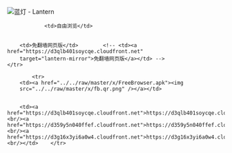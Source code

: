 

<img src="../../raw/master/x/8e0a2b81.c82003be.LanternYellow2.png" alt="蓝灯 - Lantern"/>
<table>
    <tr>
                
                <td>自由浏览</td>
        
        
        <td>免翻墙网页版</td>        <!-- <td><a href="https://d3qlb401soycqe.cloudfront.net"
        target="lantern-mirror">免翻墙网页版</a></td> -->
    </tr>
    
            <tr>
        <td><a href="../../raw/master/x/FreeBrowser.apk"><img
        src="../../raw/master/x/fb.qr.png" /></a></td>

        
        <td><a href="https://d3qlb401soycqe.cloudfront.net">https://d3qlb401soycqe.cloudfront.net</a><br/><a href="https://d359y5n040ffef.cloudfront.net">https://d359y5n040ffef.cloudfront.net</a><br/><a href="https://d3g16x3yi6a0w4.cloudfront.net">https://d3g16x3yi6a0w4.cloudfront.net</a><br/></td>    </tr>
</table>

